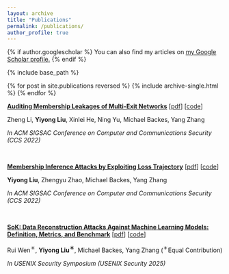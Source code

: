 ```yaml
---
layout: archive
title: "Publications"
permalink: /publications/
author_profile: true
---
```


{% if author.googlescholar %}
  You can also find my articles on <u><a href="{{author.googlescholar}}">my Google Scholar profile</a>.</u>
{% endif %}

{% include base_path %}

{% for post in site.publications reversed %}
  {% include archive-single.html %}
{% endfor %}


**[Auditing Membership Leakages of Multi-Exit Networks](https://arxiv.org/abs/2208.11180)** [[pdf](http://Liu199604.github.io/files/CCS22-MultiExit.pdf)] [[code](https://github.com/zhenglisec/Multi-Exit-Privacy)]

Zheng Li, **Yiyong Liu**, Xinlei He, Ning Yu, Michael Backes, Yang Zhang

*In ACM SIGSAC Conference on Computer and Communications Security (CCS 2022)*

&nbsp; 

**[Membership Inference Attacks by Exploiting Loss Trajectory](https://arxiv.org/abs/2208.14933)** [[pdf](http://Liu199604.github.io/files/CCS22_TrajectoryMIA.pdf)] [[code](https://github.com/DennisLiu2022/Membership-Inference-Attacks-by-Exploiting-Loss-Trajectory)]

**Yiyong Liu**, Zhengyu Zhao, Michael Backes, Yang Zhang

*In ACM SIGSAC Conference on Computer and Communications Security (CCS 2022)*

&nbsp; 

**[SoK: Data Reconstruction Attacks Against Machine Learning Models: Definition, Metrics, and Benchmark](https://arxiv.org/pdf/2506.07888?)** \[[pdf](http://Liu199604.github.io/files/Reconstruction_usenix_2025.pdf)] [[code](https://zenodo.org/records/15603060)]

Rui Wen<sup>＊</sup>, **Yiyong Liu<sup>＊</sup>**, Michael Backes, Yang Zhang (<sup>＊</sup>Equal Contribution)

*In USENIX Security Symposium (USENIX Security 2025)*

&nbsp; 

